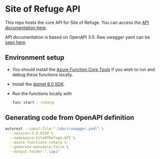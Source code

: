 # Site of Refuge API

This repo hosts the core API for Site of Refuge. You can access the [API documentation here](https://siteofrefuge.github.io/sor-api).

API documentation is based on OpenAPI 3.0. Raw swagger yaml can be [seen here](https://github.com/SiteOfRefuge/sor-api/blob/main/docs/swagger.yaml).

## Environment setup
- You should install the [Azure Function Core
  Tools](https://github.com/Azure/azure-functions-core-tools#installing) if you
  wish to run and debug these functions locally.

- Install the [dotnet 6.0
  SDK](https://dotnet.microsoft.com/en-us/download/dotnet/6.0).

- Run the functions locally with

  ```sh
  func start --csharp
  ```

## Generating code from OpenAPI definition

```sh
autorest --input-file:".\docs\swagger.yaml" \
  --version:3.0.6320 \
  --namespace:SiteOfRefuge.API \
  --azure-functions-csharp \
  --generate-metadata:false \
  --output-folder:".\api"
```
